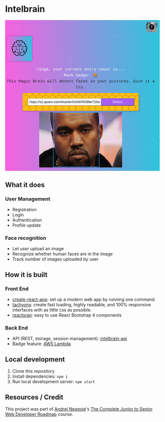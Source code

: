 # Intelbrain
![app screenshot](./appScreenshot.png)
## What it does
### User Management
- Registration
- Login
- Authentication
- Profile update
### Face recognition
- Let user upload an image
- Recognize whether human faces are in the image
- Track number of images uploaded by user

## How it is built
### Front End
- [create-react-app](https://create-react-app.dev/): set up a modern web app by running one command.
- [tachyons](http://tachyons.io/): create fast loading, highly readable, and 100% responsive interfaces with as little css as possible.
- [reactsrap](https://reactstrap.github.io/): easy to use React Bootstrap 4 components

### Back End
- API (REST, storage, session management): [intelbrain-api](https://github.com/r1oga/intelbrain-api)
- Badge feature: [AWS Lambda](https://aws.amazon.com/lambda/)

## Local development
1. Clone this repository
2. Install dependencies: `npm i`
3. Run local development server: `npm start`

## Resources / Credit
This project was part of [Andrei Neagoie](https://github.com/aneagoie)'s [The Complete Junior to Senior Web Developer Roadmap](https://www.udemy.com/course/the-complete-junior-to-senior-web-developer-roadmap/) course.
